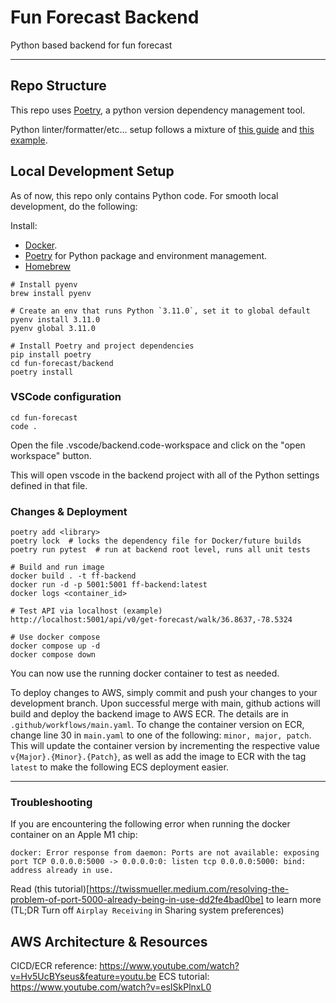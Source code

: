 # Fun Forecast Backend

Python based backend for fun forecast

<hr/>

## Repo Structure

This repo uses [Poetry](https://python-poetry.org/), a python version dependency management tool.

Python linter/formatter/etc... setup follows a mixture of [this guide](https://sourcery.ai/blog/python-best-practices/)
and [this example](https://github.com/bitphage/cookiecutter-base-py-project).

## Local Development Setup

As of now, this repo only contains Python code. For smooth local development, do the following:

Install:

- [Docker](https://www.docker.com/).
- [Poetry](https://python-poetry.org/) for Python package and environment management.
- [Homebrew](https://brew.sh/)

```
# Install pyenv
brew install pyenv

# Create an env that runs Python `3.11.0`, set it to global default
pyenv install 3.11.0
pyenv global 3.11.0

# Install Poetry and project dependencies
pip install poetry
cd fun-forecast/backend
poetry install
```

### VSCode configuration

```
cd fun-forecast
code .
```
Open the file .vscode/backend.code-workspace and click on the "open workspace" button.

This will open vscode in the backend project with all of the Python settings defined in that file.


### Changes & Deployment

```
poetry add <library>
poetry lock  # locks the dependency file for Docker/future builds
poetry run pytest  # run at backend root level, runs all unit tests

# Build and run image
docker build . -t ff-backend
docker run -d -p 5001:5001 ff-backend:latest
docker logs <container_id>

# Test API via localhost (example)
http://localhost:5001/api/v0/get-forecast/walk/36.8637,-78.5324

# Use docker compose
docker compose up -d
docker compose down
```

You can now use the running docker container to test as needed.

To deploy changes to AWS, simply commit and push your changes to your development branch. Upon successful merge with main, github actions will build and deploy the backend image to AWS ECR. The details are in `.github/workflows/main.yaml`. To change the container version on ECR, change line 30 in `main.yaml` to one of the following: `minor, major, patch`. This will update the container version by incrementing the respective value `v{Major}.{Minor}.{Patch}`, as well as add the image to ECR with the tag `latest` to make the following ECS deployment easier.

<hr/>


### Troubleshooting

If you are encountering the following error when running the docker container on an Apple M1 chip:

```
docker: Error response from daemon: Ports are not available: exposing port TCP 0.0.0.0:5000 -> 0.0.0.0:0: listen tcp 0.0.0.0:5000: bind: address already in use.
```

Read (this tutorial)[https://twissmueller.medium.com/resolving-the-problem-of-port-5000-already-being-in-use-dd2fe4bad0be] to learn more (TL;DR Turn off `Airplay Receiving` in Sharing system preferences)


## AWS Architecture & Resources
CICD/ECR reference: https://www.youtube.com/watch?v=Hv5UcBYseus&feature=youtu.be
ECS tutorial: https://www.youtube.com/watch?v=esISkPlnxL0
